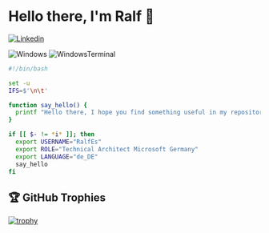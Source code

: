 # Hello there, I'm Ralf 👋
[![Linkedin](https://img.shields.io/badge/-LinkedIn-blue?style=flat&logo=Linkedin&logoColor=white)](https://www.linkedin.com/in/RalfEs/)

![Windows](https://img.shields.io/badge/OS-Windows-informational?style=flat&logo=Windows&logoColor=white&color=6aa6f8) ![WindowsTerminal](https://img.shields.io/badge/Shell-Windows%20Terminal-informational?style=flat&logo=Windows-Terminal&logoColor=white&color=6aa6f8)

```bash
#!/bin/bash

set -u
IFS=$'\n\t'

function say_hello() {
  printf "Hello there, I hope you find something useful in my repositories!\\n"
}

if [[ $- != *i* ]]; then
  export USERNAME="RalfEs"
  export ROLE="Technical Architect Microsoft Germany"
  export LANGUAGE="de_DE"
  say_hello
fi
```

## 🏆 GitHub Trophies
[![trophy](https://github-profile-trophy.vercel.app/?username=kyau&theme=nord&column=7)](https://github.com/ryo-ma/github-profile-trophy)